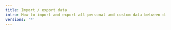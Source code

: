 ```yaml
---
title: Import / export data
intro: How to import and export all personal and custom data between different devices
versions: '*'
---
```


